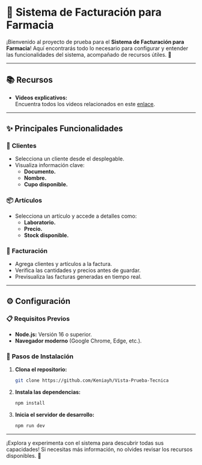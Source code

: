 # 💊 **Sistema de Facturación para Farmacia**

¡Bienvenido al proyecto de prueba para el **Sistema de Facturación para Farmacia**! Aquí encontrarás todo lo necesario para configurar y entender las funcionalidades del sistema, acompañado de recursos útiles. 🎉

---

## 📚 **Recursos**

- **Videos explicativos:**  
  Encuentra todos los videos relacionados en este [enlace](https://soft-syringa-662.notion.site/Videos-1d2bccc2d37180c9927dc510925ec06c?pvs=4).

---

## ✨ **Principales Funcionalidades**

### 👤 **Clientes**

- Selecciona un cliente desde el desplegable.
- Visualiza información clave:
  - **Documento.**
  - **Nombre.**
  - **Cupo disponible.**

### 📦 **Artículos**

- Selecciona un artículo y accede a detalles como:
  - **Laboratorio.**
  - **Precio.**
  - **Stock disponible.**

### 🧾 **Facturación**

- Agrega clientes y artículos a la factura.
- Verifica las cantidades y precios antes de guardar.
- Previsualiza las facturas generadas en tiempo real.

---

## ⚙️ **Configuración**

### 📋 **Requisitos Previos**

- **Node.js:** Versión 16 o superior.
- **Navegador moderno** (Google Chrome, Edge, etc.).

### 🚀 **Pasos de Instalación**

1. **Clona el repositorio:**

   ```bash
   git clone https://github.com/Keniayh/Vista-Prueba-Tecnica
   ```

2. **Instala las dependencias:**

   ```bash
   npm install
   ```

3. **Inicia el servidor de desarrollo:**

   ```bash
   npm run dev
   ```

---

¡Explora y experimenta con el sistema para descubrir todas sus capacidades! Si necesitas más información, no olvides revisar los recursos disponibles. 🌟

